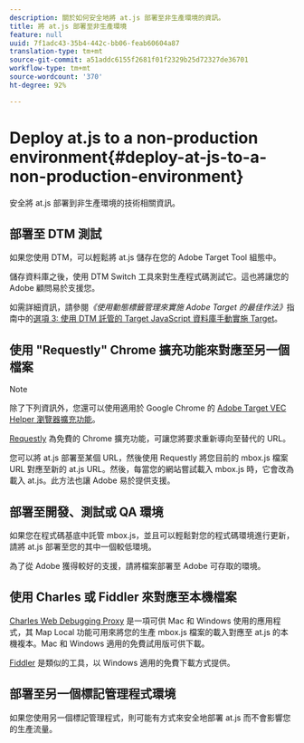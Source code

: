 ```yaml
---
description: 關於如何安全地將 at.js 部署至非生產環境的資訊。
title: 將 at.js 部署至非生產環境
feature: null
uuid: 7f1adc43-35b4-442c-bb06-feab60604a87
translation-type: tm+mt
source-git-commit: a51addc6155f2681f01f2329b25d72327de36701
workflow-type: tm+mt
source-wordcount: '370'
ht-degree: 92%

---
```



# Deploy at.js to a non-production environment{#deploy-at-js-to-a-non-production-environment}

安全將 at.js 部署到非生產環境的技術相關資訊。

## 部署至 DTM 測試

如果您使用 DTM，可以輕鬆將 at.js 儲存在您的 Adobe Target Tool 組態中。

儲存資料庫之後，使用 DTM Switch 工具來對生產程式碼測試它。這也將讓您的 Adobe 顧問易於支援您。

如需詳細資訊，請參閱&#x200B;*《使用動態標籤管理來實施 Adobe Target 的最佳作法》*&#x200B;指南中的[選項 3: 使用 DTM 託管的 Target JavaScript 資料庫手動實施 Target](https://docs.adobe.com/content/help/en/dtm/implementing/target/add-target/t-implementing-target-manually-js-hosted-dtm.html)。

## 使用 &quot;Requestly&quot; Chrome 擴充功能來對應至另一個檔案

>[!NOTE]
>
>除了下列資訊外，您還可以使用適用於 Google Chrome 的 [Adobe Target VEC Helper 瀏覽器擴充功能](/help/c-experiences/c-visual-experience-composer/r-troubleshoot-composer/vec-helper-browser-extension.md)。

[Requestly](https://chrome.google.com/webstore/detail/requestly/mdnleldcmiljblolnjhpnblkcekpdkpa?hl=en) 為免費的 Chrome 擴充功能，可讓您將要求重新導向至替代的 URL。

您可以將 at.js 部署至某個 URL，然後使用 Requestly 將您目前的 mbox.js 檔案 URL 對應至新的 at.js URL。然後，每當您的網站嘗試載入 mbox.js 時，它會改為載入 at.js。此方法也讓 Adobe 易於提供支援。

## 部署至開發、測試或 QA 環境

如果您在程式碼基底中託管 mbox.js，並且可以輕鬆對您的程式碼環境進行更新，請將 at.js 部署至您的其中一個較低環境。

為了從 Adobe 獲得較好的支援，請將檔案部署至 Adobe 可存取的環境。

## 使用 Charles 或 Fiddler 來對應至本機檔案

[Charles Web Debugging Proxy](https://www.charlesproxy.com/) 是一項可供 Mac 和 Windows 使用的應用程式，其 Map Local 功能可用來將您的生產 mbox.js 檔案的載入對應至 at.js 的本機複本。Mac 和 Windows 適用的免費試用版可供下載。

[Fiddler](https://www.telerik.com/fiddler) 是類似的工具，以 Windows 適用的免費下載方式提供。

## 部署至另一個標記管理程式環境

如果您使用另一個標記管理程式，則可能有方式來安全地部署 at.js 而不會影響您的生產流量。
